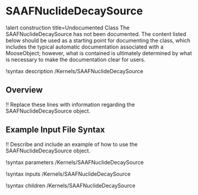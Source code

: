 # SAAFNuclideDecaySource

!alert construction title=Undocumented Class
The SAAFNuclideDecaySource has not been documented. The content listed below should be used as a starting point for
documenting the class, which includes the typical automatic documentation associated with a
MooseObject; however, what is contained is ultimately determined by what is necessary to make the
documentation clear for users.

!syntax description /Kernels/SAAFNuclideDecaySource

## Overview

!! Replace these lines with information regarding the SAAFNuclideDecaySource object.

## Example Input File Syntax

!! Describe and include an example of how to use the SAAFNuclideDecaySource object.

!syntax parameters /Kernels/SAAFNuclideDecaySource

!syntax inputs /Kernels/SAAFNuclideDecaySource

!syntax children /Kernels/SAAFNuclideDecaySource

